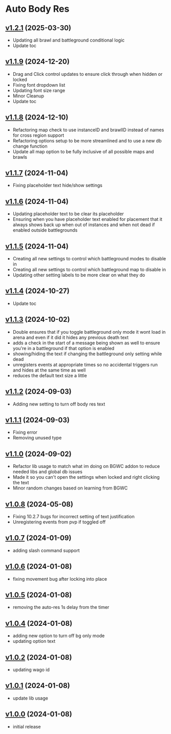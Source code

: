 # Auto Body Res

## [v1.2.1](https://github.com/rbgdevx/auto-body-res/releases/tag/v1.2.1) (2025-03-30)

- Updating all brawl and battleground conditional logic
- Update toc

## [v1.1.9](https://github.com/rbgdevx/auto-body-res/releases/tag/v1.1.9) (2024-12-20)

- Drag and Click control updates to ensure click through when hidden or locked
- Fixing font dropdown list
- Updating font size range
- Minor Cleanup
- Update toc

## [v1.1.8](https://github.com/rbgdevx/auto-body-res/releases/tag/v1.1.8) (2024-12-10)

- Refactoring map check to use instanceID and brawlID instead of names for cross region support
- Refactoring options setup to be more streamlined and to use a new db change function
- Update all map option to be fully inclusive of all possible maps and brawls

## [v1.1.7](https://github.com/rbgdevx/auto-body-res/releases/tag/v1.1.7) (2024-11-04)

- Fixing placeholder text hide/show settings

## [v1.1.6](https://github.com/rbgdevx/auto-body-res/releases/tag/v1.1.6) (2024-11-04)

- Updating placeholder text to be clear its placeholder
- Ensuring when you have placeholder text enabled for placement that it always shows back up when out of instances and when not dead if enabled outside battlegrounds

## [v1.1.5](https://github.com/rbgdevx/auto-body-res/releases/tag/v1.1.5) (2024-11-04)

- Creating all new settings to control which battleground modes to disable in
- Creating all new settings to control which battleground map to disable in
- Updating other setting labels to be more clear on what they do

## [v1.1.4](https://github.com/rbgdevx/auto-body-res/releases/tag/v1.1.4) (2024-10-27)

- Update toc

## [v1.1.3](https://github.com/rbgdevx/auto-body-res/releases/tag/v1.1.3) (2024-10-02)

- Double ensures that if you toggle battleground only mode it wont load in arena and even if it did it hides any previous death text
- adds a check in the start of a message being shown as well to ensure you're in a battleground if that option is enabled
- showing/hiding the text if changing the battleground only setting while dead
- unregisters events at appropriate times so no accidental triggers run and hides at the same time as well
- reduces the default text size a little

## [v1.1.2](https://github.com/rbgdevx/auto-body-res/releases/tag/v1.1.2) (2024-09-03)

- Adding new setting to turn off body res text

## [v1.1.1](https://github.com/rbgdevx/auto-body-res/releases/tag/v1.1.1) (2024-09-03)

- Fixing error
- Removing unused type

## [v1.1.0](https://github.com/rbgdevx/auto-body-res/releases/tag/v1.1.0) (2024-09-02)

- Refactor lib usage to match what im doing on BGWC addon to reduce needed libs and global db issues
- Made it so you can't open the settings when locked and right clicking the text
- Minor random changes based on learning from BGWC

## [v1.0.8](https://github.com/rbgdevx/auto-body-res/releases/tag/v1.0.8) (2024-05-08)

- Fixing 10.2.7 bugs for incorrect setting of text justification
- Unregistering events from pvp if toggled off

## [v1.0.7](https://github.com/rbgdevx/auto-body-res/releases/tag/v1.0.7) (2024-01-09)

- adding slash command support

## [v1.0.6](https://github.com/rbgdevx/auto-body-res/releases/tag/v1.0.6) (2024-01-08)

- fixing movement bug after locking into place

## [v1.0.5](https://github.com/rbgdevx/auto-body-res/releases/tag/v1.0.5) (2024-01-08)

- removing the auto-res 1s delay from the timer

## [v1.0.4](https://github.com/rbgdevx/auto-body-res/releases/tag/v1.0.4) (2024-01-08)

- adding new option to turn off bg only mode
- updating option text

## [v1.0.2](https://github.com/rbgdevx/auto-body-res/releases/tag/v1.0.2) (2024-01-08)

- updating wago id

## [v1.0.1](https://github.com/rbgdevx/auto-body-res/releases/tag/v1.0.1) (2024-01-08)

- update lib usage

## [v1.0.0](https://github.com/rbgdevx/auto-body-res/releases/tag/v1.0.0) (2024-01-08)

- initial release

